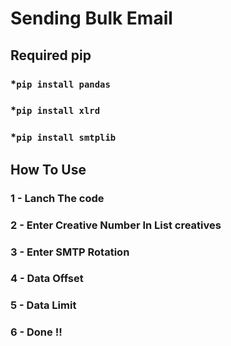 # Sending Bulk Email

## Required pip

### \*`pip install pandas`

### \*`pip install xlrd`

### \*`pip install smtplib`

## How To Use

### 1 - Lanch The code

### 2 - Enter Creative Number In List creatives

### 3 - Enter SMTP Rotation

### 4 - Data Offset

### 5 - Data Limit

### 6 - Done !!
